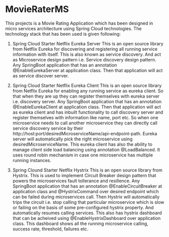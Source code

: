 # MovieRaterMS
This projects is a Movie Rating Application which has been designed in micro services architecture using Spring Cloud technologies.
The technology stack that has been used is given following:

1. Spring Cloud Starter Netflix Eureka Server
This is an open source library from Netflix Eureka for discovering and registering all running service information with itself. This is also known as service discovery. And act as Microservice design pattern i.e. Service discovery design pattern. Any SpringBoot application that has an annotation @EnableEurekaServer at application class. Then that application will act as service discover server.

2. Spring Cloud Starter Netflix Eureka Client
This is an open source library from Netflix Eureka for enabling any running service as eureka client. So that when they are up they can register themselves with eureka server i.e. discovery server. Any SpringBoot application that has an annotation @EnableEurekaClient at application class. Then that application will act as eureka client and has inbuilt functionality to call discovery server and register themselves with information like name, port etc. So when one microservice needs to call another microservice they can directly call service discovery service by their http://host:port/desiredMicroserviceName/api-endpoint-path. Eureka server will automatically pick the right microservice using desiredMicroserviceName. This eureka client has also the ability to manage client side load balancing using annotation @LoadBalanced. It uses round robin mechanism in case one microservice has multiple running instances.

3. Spring Clound Starter Netflix Hystrix
This is an open source library from Hystrix. This is used to implement Circuit Breaker design pattern that powers the microservices fault tollerance and resillence. Any SpringBoot application that has an annotation @EnableCircuitBreaker at application class and @HystrixCommand over desired endpoint which can be failed during microservices call. Then Hystrix will automatically trips the circuit i.e. stop calling that particular microservice which is slow or failing on the basis of some pre-configured hystrix property. And automatically resumes calling services. This also has hystrix dashboard that can be acheived using @EnableHystrixDashboard over application class. This dashboard shows all the running microservice calling, success rate, threshold, failures etc. 

